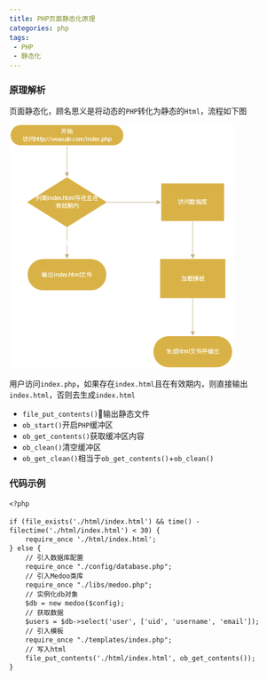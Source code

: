 ```yaml
---
title: PHP页面静态化原理
categories: php
tags:
 - PHP
 - 静态化 
---
```


### 原理解析
页面静态化，顾名思义是将动态的```PHP```转化为静态的```Html```，流程如下图

![](images/php-to-html.png)

用户访问```index.php```，如果存在```index.html```且在有效期内，则直接输出```index.html```，否则去生成```index.html```

- ```file_put_contents()```输出静态文件
- ```ob_start()```开启```PHP```缓冲区
- ```ob_get_contents()```获取缓冲区内容
- ```ob_clean()```清空缓冲区
- ```ob_get_clean()```相当于```ob_get_contents()```+```ob_clean()```

### 代码示例
```
<?php

if (file_exists('./html/index.html') && time() - filectime('./html/index.html') < 30) {
    require_once './html/index.html';
} else {
    // 引入数据库配置
    require_once "./config/database.php";
    // 引入Medoo类库
    require_once "./libs/medoo.php";
    // 实例化db对象
    $db = new medoo($config);
    // 获取数据
    $users = $db->select('user', ['uid', 'username', 'email']);
    // 引入模板
    require_once "./templates/index.php";
    // 写入html
    file_put_contents('./html/index.html', ob_get_contents());
}
```